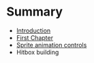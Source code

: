 # Summary

* [Introduction](README.md)
* [First Chapter](chapter1.md)
* [Sprite animation controls](sprite_animation_controls.md)
* Hitbox building

